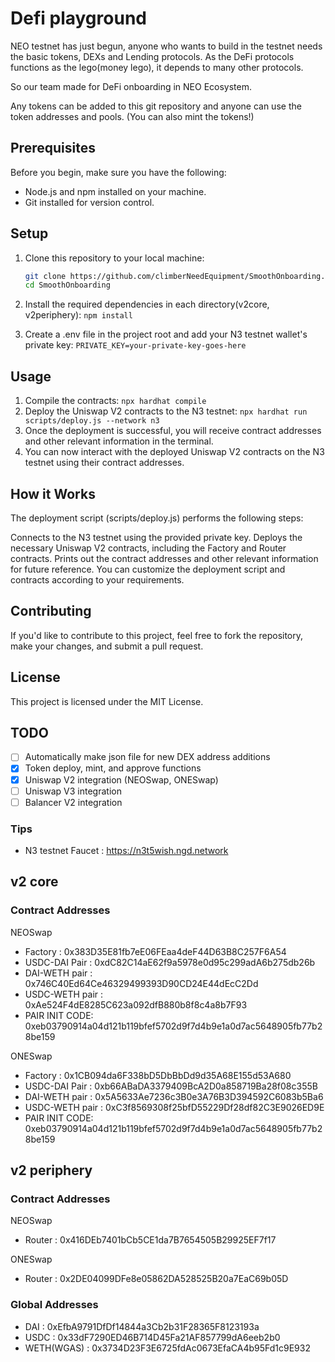 # Defi playground

NEO testnet has just begun, anyone who wants to build in the testnet needs the basic tokens, DEXs and Lending protocols. As the DeFi protocols functions as the lego(money lego), it depends to many other protocols.

So our team made for DeFi onboarding in NEO Ecosystem.

Any tokens can be added to this git repository and anyone can use the token addresses and pools. (You can also mint the tokens!)

## Prerequisites

Before you begin, make sure you have the following:

- Node.js and npm installed on your machine.
- Git installed for version control.

## Setup

1. Clone this repository to your local machine:

   ```sh
   git clone https://github.com/climberNeedEquipment/SmoothOnboarding.git
   cd SmoothOnboarding
   ```

2. Install the required dependencies in each directory(v2core, v2periphery):
   `npm install`

3. Create a .env file in the project root and add your N3 testnet wallet's private key:
   `PRIVATE_KEY=your-private-key-goes-here`

## Usage

1. Compile the contracts:
   `npx hardhat compile`
2. Deploy the Uniswap V2 contracts to the N3 testnet:
   `npx hardhat run scripts/deploy.js --network n3`
3. Once the deployment is successful, you will receive contract addresses and other relevant information in the terminal.
4. You can now interact with the deployed Uniswap V2 contracts on the N3 testnet using their contract addresses.

## How it Works

The deployment script (scripts/deploy.js) performs the following steps:

Connects to the N3 testnet using the provided private key.
Deploys the necessary Uniswap V2 contracts, including the Factory and Router contracts.
Prints out the contract addresses and other relevant information for future reference.
You can customize the deployment script and contracts according to your requirements.

## Contributing

If you'd like to contribute to this project, feel free to fork the repository, make your changes, and submit a pull request.

## License

This project is licensed under the MIT License.

## TODO

- [ ] Automatically make json file for new DEX address additions
- [x] Token deploy, mint, and approve functions
- [x] Uniswap V2 integration (NEOSwap, ONESwap)
- [ ] Uniswap V3 integration
- [ ] Balancer V2 integration

### Tips

- N3 testnet Faucet : https://n3t5wish.ngd.network

## v2 core

### Contract Addresses

NEOSwap

- Factory : 0x383D35E81fb7eE06FEaa4deF44D63B8C257F6A54
- USDC-DAI Pair : 0xdC82C14aE62f9a5978e0d95c299adA6b275db26b
- DAI-WETH pair : 0x746C40Ed64Ce46329499393D90CD24E44dEcC2Dd
- USDC-WETH pair : 0xAe524F4dE8285C623a092dfB880b8f8c4a8b7F93
- PAIR INIT CODE: 0xeb03790914a04d121b119bfef5702d9f7d4b9e1a0d7ac5648905fb77b28be159

ONESwap

- Factory : 0x1CB094da6F338bD5DbBbDd9d35A68E155d53A680
- USDC-DAI Pair : 0xb66ABaDA3379409BcA2D0a858719Ba28f08c355B
- DAI-WETH pair : 0x5A5633Ae7236c3B0e3A76B3D394592C6083b5Ba6
- USDC-WETH pair : 0xC3f8569308f25bfD55229Df28df82C3E9026ED9E
- PAIR INIT CODE: 0xeb03790914a04d121b119bfef5702d9f7d4b9e1a0d7ac5648905fb77b28be159

## v2 periphery

### Contract Addresses

NEOSwap

- Router : 0x416DEb7401bCb5CE1da7B7654505B29925EF7f17

ONESwap

- Router : 0x2DE04099DFe8e05862DA528525B20a7EaC69b05D

### Global Addresses

- DAI : 0xEfbA9791DfDf14844a3Cb2b31F28365F8123193a
- USDC : 0x33dF7290ED46B714D45Fa21AF857799dA6eeb2b0
- WETH(WGAS) : 0x3734D23F3E6725fdAc0673EfaCA4b95Fd1c9E932
